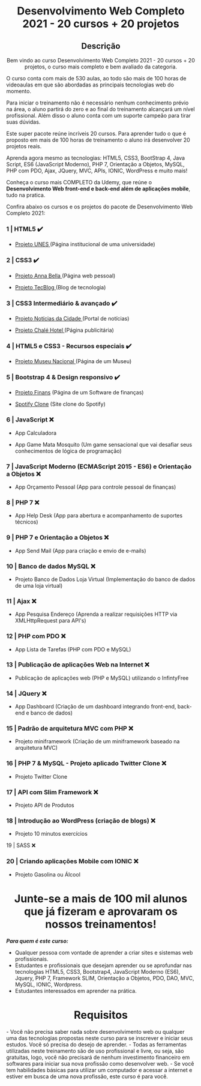 <h1 align="center"> Desenvolvimento Web Completo 2021 - 20 cursos + 20 projetos </h1>

 <h2 align="center"> Descrição </h2>
<p align="center">Bem vindo ao curso Desenvolvimento Web Completo 2021 - 20 cursos + 20 projetos, o curso mais completo e bem avaliado da categoria.

O curso conta com mais de 530 aulas, ao todo são mais de 100 horas de videoaulas em que são abordadas as principais tecnologias web do momento.

Para iniciar o treinamento não é necessário nenhum conhecimento prévio na área, o aluno partirá do zero e ao final do treinamento alcançará um nível profissional. Além disso o aluno conta com um suporte campeão para tirar suas dúvidas.

Este super pacote reúne incríveis 20 cursos. Para aprender tudo o que é proposto em mais de 100 horas de treinamento o aluno irá desenvolver 20 projetos reais.

Aprenda agora mesmo as tecnologias: HTML5, CSS3, BootStrap 4, Java Script, ES6 (JavaScript Moderno), PHP 7, Orientação a Objetos, MySQL, PHP com PDO, Ajax, JQuery, MVC, APIs, IONIC, WordPress e muito mais! 

Conheça o curso mais COMPLETO da Udemy, que reúne o <b>Desenvolvimento Web front-end e back-end além de aplicações mobile</b>, tudo na pratica. </p>



Confira abaixo os cursos e os projetos do pacote de Desenvolvimento Web Completo 2021:

### 1 | HTML5  ✔️

- <a href="https://github.com/Liuizn/DesenvolvimentoWEB_Curso/tree/Projetos/CEMCC">Projeto UNES </a> (Página institucional de uma universidade)



### 2 | CSS3  ✔️

- <a href="https://github.com/Liuizn/DesenvolvimentoWEB_Curso/tree/Projetos/Marilia-Modelo"> Projeto Anna Bella </a> (Página web pessoal)

- <a href="https://github.com/Liuizn/DesenvolvimentoWEB_Curso/tree/Projetos/BlogTec">Projeto TecBlog </a> (Blog de tecnologia)



### 3 | CSS3 Intermediário & avançado ✔️

- <a href="https://github.com/Liuizn/DesenvolvimentoWEB_Curso/tree/Projetos/Jornal-Cidade">Projeto Notícias da Cidade </a> (Portal de notícias) 

- <a href="https://github.com/Liuizn/DesenvolvimentoWEB_Curso/tree/Projetos/Chale-Hotel"> Projeto Chalé Hotel </a> (Página publicitária)



### 4 | HTML5 e CSS3 - Recursos especiais ✔️
 
  - <a href="https://github.com/Liuizn/DesenvolvimentoWEB_Curso/tree/Projetos/Museu-Nacional"> Projeto Museu Nacional </a> (Página de um Museu)



### 5 | Bootstrap 4 & Design responsivo ✔️

- <a href="https://github.com/Liuizn/DesenvolvimentoWEB_Curso/tree/Projetos/Finans"> Projeto Finans</a> (Página de um Software de finanças)

- <a href="https://github.com/Liuizn/DesenvolvimentoWEB_Curso/tree/Projetos/Finans"> Spotify Clone</a>  (Site clone do Spotify)



### 6 | JavaScript ❌
 
- App Calculadora

- App Game Mata Mosquito (Um game sensacional que vai desafiar seus conhecimentos de lógica de programação)


### 7 | JavaScript Moderno (ECMAScript 2015 - ES6) e Orientação a Objetos ❌

- App Orçamento Pessoal (App para controle pessoal de finanças)


### 8 | PHP 7 ❌

- App Help Desk (App para abertura e acompanhamento de suportes técnicos)



### 9 | PHP 7 e Orientação a Objetos ❌

- App Send Mail (App para criação e envio de e-mails)



### 10 | Banco de dados MySQL ❌

- Projeto Banco de Dados Loja Virtual (Implementação do banco de dados de uma loja virtual)



### 11 | Ajax ❌

- App Pesquisa Endereço (Aprenda a realizar requisições HTTP via XMLHttpRequest para API's)


### 12 | PHP com PDO ❌

- App Lista de Tarefas (PHP com PDO e MySQL)



### 13 | Publicação de aplicações Web na Internet ❌

  - Publicação de aplicações web (PHP e MySQL) utilizando o InfintyFree



### 14 | JQuery ❌

- App Dashboard (Criação de um dashboard integrando front-end, back-end e banco de dados)



### 15 | Padrão de arquitetura MVC com PHP ❌

- Projeto miniframework (Criação de um miniframework baseado na arquitetura MVC)



### 16 | PHP 7 & MySQL - Projeto aplicado Twitter Clone ❌

- Projeto Twitter Clone



### 17 | API com Slim Framework ❌

- Projeto API de Produtos



### 18 | Introdução ao WordPress (criação de blogs) ❌

- Projeto 10 minutos exercícios



19 | SASS ❌



### 20 | Criando aplicações Mobile com IONIC ❌
- Projeto Gasolina ou Álcool



<h1 align="center"> Junte-se a mais de 100 mil alunos que já fizeram e aprovaram os nossos treinamentos! </h1>

<i><b>Para quem é este curso:</i></b>
- Qualquer pessoa com vontade de aprender a criar sites e sistemas web profissionais.
- Estudantes e profissionais que desejam aprender ou se aprofundar nas tecnologias HTML5, CSS3, Bootstrap4, JavaScript Moderno (ES6), Jquery, PHP 7, Framework SLIM, Orientação a Objetos, PDO, DAO, MVC, MySQL, IONIC, Wordpress.
- Estudantes interessados em aprender na prática.

<h1 align="center">Requisitos </h1>
- Você não precisa saber nada sobre desenvolvimento web ou qualquer uma das tecnologias propostas neste curso para se inscrever e iniciar seus estudos. Você só precisa do desejo de aprender.
- Todas as ferramentas utilizadas neste treinamento são de uso profissional e livre, ou seja, são gratuitas, logo, você não precisará de nenhum investimento financeiro em softwares para iniciar sua nova profissão como desenvolver web.
- Se você tem habilidades básicas para utilizar um computador e acessar a internet e estiver em busca de uma nova profissão, este curso é para você.
